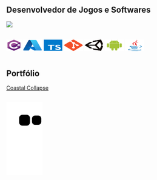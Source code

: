 ## Desenvolvedor de Jogos e Softwares
<div>
  <a href="https://github.com/gilmarferrari">
    <img height="200em" src="https://github-readme-stats.vercel.app/api?username=gilmarferrari&show_icons=true&amp;theme=vision-friendly-dark&amp;include_all_commits=true&amp;count_private=false" style="max-width:100%;">
  </a>
</div>

##

<div>  
  <img align="center" alt="Gilmar-CSharp" height="30" width="40" src="https://raw.githubusercontent.com/devicons/devicon/master/icons/csharp/csharp-original.svg">
    <img align="center" alt="Gilmar-Azure" height="30" width="50" src="https://github.com/devicons/devicon/blob/master/icons/azure/azure-original.svg">
    <img align="center" alt="Gilmar-TypeScript" height="30" width="50" src="https://github.com/devicons/devicon/blob/master/icons/typescript/typescript-plain.svg">
    <img align="center" alt="Gilmar-Git" height="30" width="50" src="https://github.com/devicons/devicon/blob/master/icons/git/git-original.svg">
    <img align="center" alt="Gilmar-Unity" height="30" width="50" src="https://github.com/devicons/devicon/blob/master/icons/unity/unity-original.svg">  
    <img align="center" alt="Gilmar-Android" height="30" width="50" src="https://github.com/devicons/devicon/blob/master/icons/android/android-plain.svg">
    <img align="center" alt="Gilmar-Java" height="30" width="50" src="https://github.com/devicons/devicon/blob/master/icons/java/java-original.svg">
</div> <br>

## Portfólio 

<div>
  <a href="https://github.com/gilmarferrari/Assets/blob/main/Coastal%20Collapse%20Android.zip?raw=true">Coastal Collapse</a>
</div>

##
 
<div>
 
  ![Snake animation](https://github.com/gilmarferrari/gilmarferrari/blob/output/github-contribution-grid-snake.svg)
 
</div>
